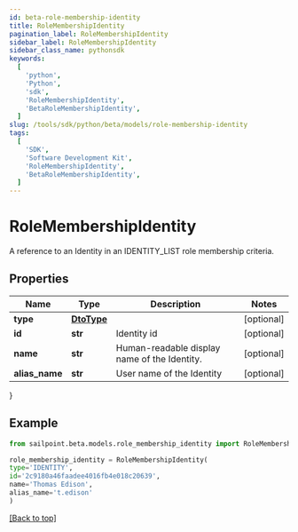 ```yaml
---
id: beta-role-membership-identity
title: RoleMembershipIdentity
pagination_label: RoleMembershipIdentity
sidebar_label: RoleMembershipIdentity
sidebar_class_name: pythonsdk
keywords:
  [
    'python',
    'Python',
    'sdk',
    'RoleMembershipIdentity',
    'BetaRoleMembershipIdentity',
  ]
slug: /tools/sdk/python/beta/models/role-membership-identity
tags:
  [
    'SDK',
    'Software Development Kit',
    'RoleMembershipIdentity',
    'BetaRoleMembershipIdentity',
  ]
---
```


# RoleMembershipIdentity

A reference to an Identity in an IDENTITY_LIST role membership criteria.

## Properties

| Name | Type | Description | Notes |
| --- | --- | --- | --- |
| **type** | [**DtoType**](dto-type) |  | [optional] |
| **id** | **str** | Identity id | [optional] |
| **name** | **str** | Human-readable display name of the Identity. | [optional] |
| **alias_name** | **str** | User name of the Identity | [optional] |

}

## Example

```python
from sailpoint.beta.models.role_membership_identity import RoleMembershipIdentity

role_membership_identity = RoleMembershipIdentity(
type='IDENTITY',
id='2c9180a46faadee4016fb4e018c20639',
name='Thomas Edison',
alias_name='t.edison'
)

```

[[Back to top]](#)
